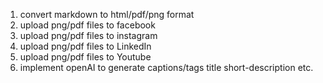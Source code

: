 1) convert markdown to html/pdf/png format
2) upload png/pdf files to facebook 
3) upload png/pdf files to instagram 
4) upload png/pdf files to LinkedIn 
5) upload png/pdf files to Youtube 
6) implement openAI to generate captions/tags title short-description etc.
